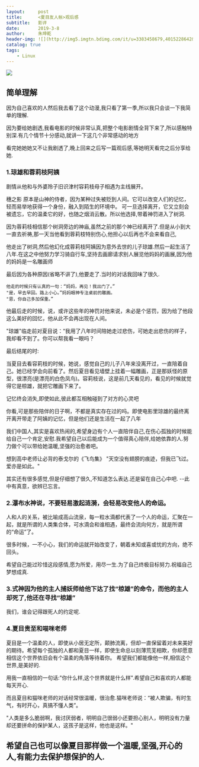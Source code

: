 ```yaml
---
layout:     post
title:      <夏目友人帐>观后感
subtitle:   影评
date:       2019-3-8
author:     朱坤乾
header-img: ![](http://img5.imgtn.bdimg.com/it/u=3383458679,4015228642&fm=11&gp=0.jpg)
catalog: true
tags:
    - Linux
---
```

![](http://img5.imgtn.bdimg.com/it/u=3383458679,4015228642&fm=11&gp=0.jpg)
##  简单理解
因为自己喜欢的人然后我去看了这个动漫,我只看了第一季,所以我只会谈一下我简单的理解.

因为要给她剧透,我看电影的时候非常认真,把整个电影剧情全背下来了,所以感触特别深.有几个情节十分感动,就讲一下这几个非常感动的地方

看完她她她又不让我剧透了,晚上回来之后写一篇观后感,等她明天看完之后分享给她.

###  1.琼雄和蓉莉枝阿姨
剧情从他和与外婆玲子旧识津村容莉枝母子相遇为主线展开。

穗之影 原本是山神的侍者，因为某种过失被贬到人间。它可以改变人们的记忆，轻而易举地获得一个身份，融入到陌生的环境中。
可一旦选择离开，它又立刻会被遗忘，它的温柔它的好，也随之烟消云散。所以他选择,带着神罚进入了树洞.

因为蓉莉枝相信那个树洞旁边的神庙,虽然之前的那个神已经离开了.但是从小到大一直去祈祷,那一天当他看到蓉莉枝特别伤心,他担心以后再也不会来看自己,

他走出了树洞,然后他幻化成蓉莉枝阿姨因为意外去世的儿子琼雄.然后一起生活了八年.在这之中他努力学习骑自行车,坚持去画廊请求别人展览他妈妈的画展,因为他的妈妈是一名雕画师

最后因为各种原因(省略不讲了),他要走了.当时的对话我回味了很久.

```
他走的时候只有认真的一句：“妈妈，再见！我出门了。”
"是，早去早回。路上小心。”妈妈眼神专注桌前的雕画。
"恩，你自己多加保重。”
```

他最后走的时候，说，或许这些年的神罚对他来说，未必是个惩罚，因为给了他段这么美好的回忆，他从此不会再出现在人间。

"琼雄"临走前对夏目说：“我用了八年时间陪她走过悲伤，可她走出悲伤的样子，我却看不到了。你可以帮我看一眼吗？

最后结尾的时:

当夏目去看容莉枝的时候，她说，感觉自己的儿子八年来没离开过，一直陪着自己。她已经学会向前看了。然后夏目看见墙壁上挂着一幅雕画，正是那妖怪的原型，很漂亮(是漂亮的白色凤鸟)。容莉枝说，这是前几天看见的，看见的时候就觉得它是椋雄，就把它雕画下来了。

记忆终会消失,即使如此,彼此都互相触碰到了对方的心灵吧 

你看,可是那些陪伴的日子啊，不都是真实存在过的吗。即使电影里琼雄的最终离开离开带走了阿姨的记忆，但是他们还是生活在一起了八年

我们中国人,其实是喜欢热闹的,希望身边有个人一直陪伴自己,在伤心孤独的时候能给自己一个肯定,安慰.我希望自己以后能成为一个值得真心陪伴,给她依靠的人.努力做个可以带给她温暖,坚强的治愈者吧。

想到高中老师让必背的泰戈尔的《飞鸟集》   "天空没有翅膀的痕迹，但我已飞过。爱亦是如此。"

其实还有很多感觉,但是仔细想了很久,不知道怎么表达.还是留在自己心中吧.           --此中有真意，欲辨已忘言。 


###  2.瀑布水神说，不要轻易激起涟漪，会轻易改变他人的命运。

人和人的关系，被比喻成高山流泉，每一粒水滴都代表了一个人的命运，汇聚在一起，就是所谓的人类集合体，可水滴会和谁相遇，最终会流向何方，就是所谓的“命运”了。

很多时候，一不小心，我们的命运就开始改变了，朝着未知或喜或忧的方向，绝不回头。

希望自己能过珍惜这段感情,愿为所爱，用尽一生.为了自己终极目标努力.祝福自己梦想成真.

###  3.式神因为他的主人捕妖师给他下达了找“椋雄”的命令，而他的主人却死了,他还在寻找“椋雄”

我们，谁会记得跟死人的约定呢.


###  4.夏目贵至和喵咪老师
夏目是一个温柔的人，即使从小居无定所，颠肺流离，但却一直保留着对未来美好的期待。希望每个孤独的人都和夏目一样，即使生命总以刻薄荒芜相欺，你却愿意相信这个世界依旧会有个温柔的角落等待着你。
希望我们都能像他一样,相信这个世界,是美好的.

用我一直相信的一句话:"你什么样,这个世界就是什么样".希望自己和喜欢的人都能每天开心.

而且夏目和猫咪老师的对话经常很温暖，很治愈.猫咪老师说：“被人欺骗，有时生气，有时开心，真搞不懂人类”。    

"人类是多么脆弱啊，我讨厌弱者，明明自己很弱小还要担心别人，明明没有力量却还要拼命的保护某人，这孩子是这样，他也是这样。"




##   希望自己也可以像夏目那样做一个温暖,坚强,开心的人,有能力去保护想保护的人.